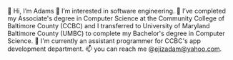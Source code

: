 👋 Hi, I’m Adams
👀 I’m interested in software engineering.
🌱 I’ve completed my Associate's degree in Computer Science at the Community College of Baltimore County (CCBC) and I transferred to University of Maryland Baltimore County (UMBC) to complete my Bachelor's degree in Computer Science.
💞️ I'm currently an assistant programmer for CCBC's app development department.
📫 you can reach me @ejizadam@yahoo.com.
